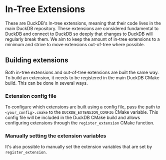 # In-Tree Extensions
These are DuckDB's In-tree extensions, meaning that their code lives in the main DuckDB repository. These extensions
are considered fundamental to DuckDB and connect to DuckDB so deeply that changes to DuckDB will regularly break them. 
We aim to keep the amount of in-tree extensions to a minimum and strive to move extensions out-of-tree where possible.

## Building extensions
Both in-tree extensions and out-of-tree extensions are built the same way. To build an extension, it needs to be registered
in the main DuckDB CMake build. This can be done in several ways.

### Extension config file
To configure which extensions are built using a config file, pass the path to `<your_config>.cmake` to the `DUCKDB_EXTENSION_CONFIG`
CMake variable. This config file will be included in the DuckDB CMake build and allows configuring extensions through 
the `register_extension` CMake function.  

### Manually setting the extension variables
It's also possible to manually set the extension variables that are set by `register_extension`. 
